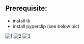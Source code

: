 ## Prerequisite:
- install tk
- install pyperclip (see below pic)

![1](https://user-images.githubusercontent.com/66732823/192214280-7c2d02a1-4666-4663-81af-2626b8626275.png)
![2](https://user-images.githubusercontent.com/66732823/192214337-fc1e08f0-c82b-4f25-91ff-7fd4e4138a78.png)
![3](https://user-images.githubusercontent.com/66732823/192214368-257d559d-8d61-4dda-8fa3-0fc8c36543b9.png)
